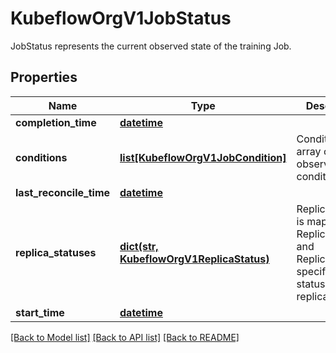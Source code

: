 # KubeflowOrgV1JobStatus

JobStatus represents the current observed state of the training Job.
## Properties
Name | Type | Description | Notes
------------ | ------------- | ------------- | -------------
**completion_time** | [**datetime**](V1Time.md) |  | [optional] 
**conditions** | [**list[KubeflowOrgV1JobCondition]**](KubeflowOrgV1JobCondition.md) | Conditions is an array of current observed job conditions. | 
**last_reconcile_time** | [**datetime**](V1Time.md) |  | [optional] 
**replica_statuses** | [**dict(str, KubeflowOrgV1ReplicaStatus)**](KubeflowOrgV1ReplicaStatus.md) | ReplicaStatuses is map of ReplicaType and ReplicaStatus, specifies the status of each replica. | 
**start_time** | [**datetime**](V1Time.md) |  | [optional] 

[[Back to Model list]](../README.md#documentation-for-models) [[Back to API list]](../README.md#documentation-for-api-endpoints) [[Back to README]](../README.md)


